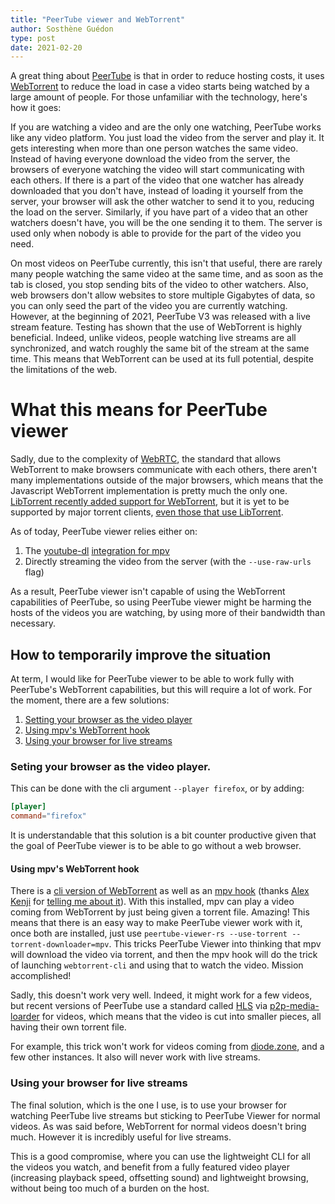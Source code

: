 ```yaml
---
title: "PeerTube viewer and WebTorrent"
author: Sosthène Guédon
type: post
date: 2021-02-20
---
```


A great thing about [PeerTube](https://joinpeertube.org/) is that in order to reduce hosting costs, it uses [WebTorrent](https://webtorrent.io/) to reduce the load in case a video starts being watched by a large amount of people. For those unfamiliar with the technology, here's how it goes:

If you are watching a video and are the only one watching, PeerTube works like any video platform.
You just load the video from the server and play it.
It gets interesting when more than one person watches the same video.
Instead of having everyone download the video from the server, the browsers of everyone watching the video will start communicating with each others.
If there is a part of the video that one watcher has already downloaded that you don't have, instead of loading it yourself from the server, your browser will ask the other watcher to send it to you, reducing the load on the server.
Similarly, if you have part of a video that an other watchers doesn't have, you will be the one sending it to them.
The server is used only when nobody is able to provide for the part of the video you need.

On most videos on PeerTube currently, this isn't that useful, there are rarely many people watching the same video at the same time, and as soon as the tab is closed, you stop sending bits of the video to other watchers.
Also, web browsers don't allow websites to store multiple Gigabytes of data, so you can only seed the part of the video you are currently watching.
However, at the beginning of 2021, PeerTube V3 was released with a live stream feature.
Testing has shown that the use of WebTorrent is highly beneficial. Indeed, unlike videos, people watching live streams are all synchronized, and watch roughly the same bit of the stream at the same time. This means that WebTorrent can be used at its full potential, despite the limitations of the web.

What this means for PeerTube viewer
===================================

Sadly, due to the complexity of [WebRTC](https://webrtc.org/), the standard that allows WebTorrent to make browsers communicate with each others, there aren't many implementations outside of  the major browsers, which means that the Javascript WebTorrent implementation is pretty much the only one.
[LibTorrent recently added support for WebTorrent](https://feross.org/libtorrent-webtorrent/), but it is yet to be supported by major torrent clients, [even those that use LibTorrent](https://github.com/qbittorrent/qBittorrent/issues/4163#issuecomment-652467673).

As of today, PeerTube viewer relies either on:

1. The [youtube-dl](https://duckduckgo.com/?t=ffab&q=youtube-dl&ia=web) [integration for mpv](https://mpv.io/manual/stable/#options-ytdl)
2. Directly streaming the video from the server (with the `--use-raw-urls` flag)

As a result, PeerTube viewer isn't capable of using the WebTorrent capabilities of PeerTube, so using PeerTube viewer might be harming the hosts of the videos you are watching, by using more of their bandwidth than necessary.

How to temporarily improve the situation
----------------------------------------

At term, I would like for PeerTube viewer to be able to work fully with PeerTube's WebTorrent capabilities, but this will require a lot of work.
For the moment, there are a few solutions:

1. [Setting your browser as the video player](#seting-your-browser-as-the-video-player)
2. [Using mpv's WebTorrent hook](#using-mpvs-webtorrent-hook)
3. [Using your browser for live streams](#using-your-browser-for-live-streams)

### Seting your browser as the video player.


This can be done with the cli argument `--player firefox`, or by adding:

```toml
[player]
command="firefox"
```

It is understandable that this solution is a bit counter productive given that the goal of PeerTube viewer is to be able to go without a web browser.

#### Using mpv's WebTorrent hook

There is a [cli version of WebTorrent](https://github.com/webtorrent/webtorrent-cli) as well as an [mpv hook](https://github.com/noctuid/mpv-webtorrent-hook) (thanks [Alex Kenji](https://gitlab.com/a-kenji) for [telling me about it](https://gitlab.com/peertube-viewer/peertube-viewer-rs/-/issues/30#note_511497042)).
With this installed, mpv can play a video coming from WebTorrent by just being given a torrent file.
Amazing! This means that there is an easy way to make PeerTube viewer work with it, once both are installed, just use `peertube-viewer-rs --use-torrent --torrent-downloader=mpv`.
This tricks PeerTube Viewer into thinking that mpv will download the video via torrent, and then the mpv hook will do the trick of launching `webtorrent-cli` and using that to watch the video. Mission accomplished!

Sadly, this doesn't work very well. Indeed, it might work for a few videos, but recent versions of PeerTube use a standard called [HLS](https://en.wikipedia.org/wiki/HTTP_Live_Streaming) via [p2p-media-loarder](https://github.com/novage/p2p-media-loader) for videos, which means that the video is cut into smaller pieces, all having their own torrent file.

For example, this trick won't work for videos coming from [diode.zone](https://diode.zone), and a few other instances. It also will never work with live streams.

### Using your browser for live streams

The final solution, which is the one I use, is to use your browser for watching PeerTube live streams but sticking to PeerTube Viewer for normal videos.
As was said before, WebTorrent for normal videos doesn't bring much. However it is incredibly useful for live streams.

This is a good compromise, where you can use the lightweight CLI for all the videos you watch, and benefit from a fully featured video player (increasing playback speed, offsetting sound) and lightweight browsing, without being too much of a burden on the host.

